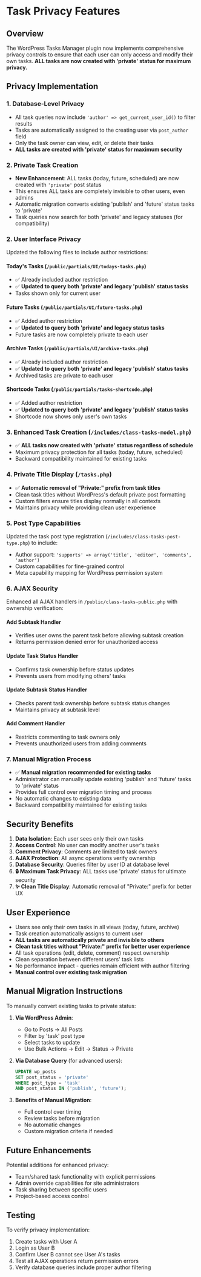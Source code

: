 # Task Privacy Features

## Overview
The WordPress Tasks Manager plugin now implements comprehensive privacy controls to ensure that each user can only access and modify their own tasks. **ALL tasks are now created with 'private' status for maximum privacy.**

## Privacy Implementation

### 1. Database-Level Privacy
- All task queries now include `'author' => get_current_user_id()` to filter results
- Tasks are automatically assigned to the creating user via `post_author` field
- Only the task owner can view, edit, or delete their tasks
- **ALL tasks are created with 'private' status for maximum security**

### 2. Private Task Creation
- **New Enhancement**: ALL tasks (today, future, scheduled) are now created with `'private'` post status
- This ensures ALL tasks are completely invisible to other users, even admins
- Automatic migration converts existing 'publish' and 'future' status tasks to 'private'
- Task queries now search for both 'private' and legacy statuses (for compatibility)

### 2. User Interface Privacy
Updated the following files to include author restrictions:

#### Today's Tasks (`/public/partials/UI/todays-tasks.php`)
- ✅ Already included author restriction
- ✅ **Updated to query both 'private' and legacy 'publish' status tasks**
- Tasks shown only for current user

#### Future Tasks (`/public/partials/UI/future-tasks.php`)
- ✅ Added author restriction
- ✅ **Updated to query both 'private' and legacy status tasks**
- Future tasks are now completely private to each user

#### Archive Tasks (`/public/partials/UI/archive-tasks.php`)
- ✅ Already included author restriction
- ✅ **Updated to query both 'private' and legacy 'publish' status tasks**
- Archived tasks are private to each user

#### Shortcode Tasks (`/public/partials/tasks-shortcode.php`)
- ✅ Added author restriction
- ✅ **Updated to query both 'private' and legacy 'publish' status tasks**
- Shortcode now shows only user's own tasks

### 3. Enhanced Task Creation (`/includes/class-tasks-model.php`)
- ✅ **ALL tasks now created with 'private' status regardless of schedule**
- Maximum privacy protection for all tasks (today, future, scheduled)
- Backward compatibility maintained for existing tasks

### 4. Private Title Display (`/tasks.php`)
- ✅ **Automatic removal of "Private:" prefix from task titles**
- Clean task titles without WordPress's default private post formatting
- Custom filters ensure titles display normally in all contexts
- Maintains privacy while providing clean user experience

### 5. Post Type Capabilities
Updated the task post type registration (`/includes/class-tasks-post-type.php`) to include:
- Author support: `'supports' => array('title', 'editor', 'comments', 'author')`
- Custom capabilities for fine-grained control
- Meta capability mapping for WordPress permission system

### 6. AJAX Security
Enhanced all AJAX handlers in `/public/class-tasks-public.php` with ownership verification:

#### Add Subtask Handler
- Verifies user owns the parent task before allowing subtask creation
- Returns permission denied error for unauthorized access

#### Update Task Status Handler  
- Confirms task ownership before status updates
- Prevents users from modifying others' tasks

#### Update Subtask Status Handler
- Checks parent task ownership before subtask status changes
- Maintains privacy at subtask level

#### Add Comment Handler
- Restricts commenting to task owners only
- Prevents unauthorized users from adding comments

### 7. Manual Migration Process
- ✅ **Manual migration recommended for existing tasks**
- Administrator can manually update existing 'publish' and 'future' tasks to 'private' status
- Provides full control over migration timing and process
- No automatic changes to existing data
- Backward compatibility maintained for existing tasks

## Security Benefits

1. **Data Isolation**: Each user sees only their own tasks
2. **Access Control**: No user can modify another user's tasks
3. **Comment Privacy**: Comments are limited to task owners
4. **AJAX Protection**: All async operations verify ownership
5. **Database Security**: Queries filter by user ID at database level
6. **🔒 Maximum Task Privacy**: ALL tasks use 'private' status for ultimate security
7. **✨ Clean Title Display**: Automatic removal of "Private:" prefix for better UX

## User Experience

- Users see only their own tasks in all views (today, future, archive)
- Task creation automatically assigns to current user
- **ALL tasks are automatically private and invisible to others**
- **Clean task titles without "Private:" prefix for better user experience**
- All task operations (edit, delete, comment) respect ownership
- Clean separation between different users' task lists
- No performance impact - queries remain efficient with author filtering
- **Manual control over existing task migration**

## Manual Migration Instructions

To manually convert existing tasks to private status:

1. **Via WordPress Admin**:
   - Go to Posts → All Posts
   - Filter by 'task' post type
   - Select tasks to update
   - Use Bulk Actions → Edit → Status → Private

2. **Via Database Query** (for advanced users):
   ```sql
   UPDATE wp_posts 
   SET post_status = 'private' 
   WHERE post_type = 'task' 
   AND post_status IN ('publish', 'future');
   ```

3. **Benefits of Manual Migration**:
   - Full control over timing
   - Review tasks before migration
   - No automatic changes
   - Custom migration criteria if needed

## Future Enhancements

Potential additions for enhanced privacy:
- Team/shared task functionality with explicit permissions
- Admin override capabilities for site administrators
- Task sharing between specific users
- Project-based access control

## Testing

To verify privacy implementation:
1. Create tasks with User A
2. Login as User B
3. Confirm User B cannot see User A's tasks
4. Test all AJAX operations return permission errors
5. Verify database queries include proper author filtering
